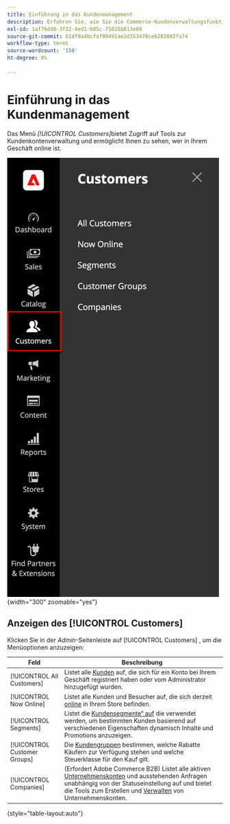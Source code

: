 ```yaml
---
title: Einführung in das Kundenmanagement
description: Erfahren Sie, wie Sie die Commerce-Kundenverwaltungsfunktionen verwenden können, um das Kundenerlebnis in Ihrem Geschäft zu verbessern.
exl-id: 1af76dd0-3f22-4ed1-b05c-75025b813e60
source-git-commit: 61df9a4bcfaf09491ae2d353478ceb281082fa74
workflow-type: tm+mt
source-wordcount: '158'
ht-degree: 0%

---
```


# Einführung in das Kundenmanagement

Das Menü _[!UICONTROL Customers]_&#x200B;bietet Zugriff auf Tools zur Kundenkontenverwaltung und ermöglicht Ihnen zu sehen, wer in Ihrem Geschäft online ist.

![Menü Kunden](assets/admin-menu-customers.png){width="300" zoomable="yes"}

## Anzeigen des [!UICONTROL Customers]

Klicken Sie in der _Admin_-Seitenleiste auf [!UICONTROL Customers] , um die Menüoptionen anzuzeigen:

| Feld | Beschreibung |
|---|---|
| [!UICONTROL All Customers] | Listet alle [Kunden](../customers/customers-all.md) auf, die sich für ein Konto bei Ihrem Geschäft registriert haben oder vom Administrator hinzugefügt wurden. |
| [!UICONTROL Now Online] | Listet alle Kunden und Besucher auf, die sich derzeit [online](../customers/now-online.md) in Ihrem Store befinden. |
| [!UICONTROL Segments] | Listet die [Kundensegmente“ auf](../customers/customer-segments.md) die verwendet werden, um bestimmten Kunden basierend auf verschiedenen Eigenschaften dynamisch Inhalte und Promotions anzuzeigen. |
| [!UICONTROL Customer Groups] | Die [Kundengruppen](../customers/customer-groups.md) bestimmen, welche Rabatte Käufern zur Verfügung stehen und welche Steuerklasse für den Kauf gilt. |
| [!UICONTROL Companies] | (Erfordert Adobe Commerce B2B) Listet alle aktiven [Unternehmenskonten](../b2b/account-companies.md) und ausstehenden Anfragen unabhängig von der Statuseinstellung auf und bietet die Tools zum Erstellen und [Verwalten](../b2b/account-company-manage.md) von Unternehmenskonten. |

{style="table-layout:auto"}
